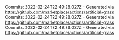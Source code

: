 Commits: 2022-02-24T22:49:28.027Z - Generated via https://github.com/marketplace/actions/artificial-grass
<br>
Commits: 2022-02-24T22:49:28.027Z - Generated via https://github.com/marketplace/actions/artificial-grass
<br>
Commits: 2022-02-24T22:49:28.027Z - Generated via https://github.com/marketplace/actions/artificial-grass
<br>
